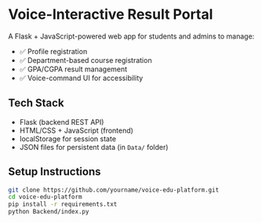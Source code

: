 # Voice-Interactive Result Portal

A Flask + JavaScript-powered web app for students and admins to manage:
- ✅ Profile registration
- ✅ Department-based course registration
- ✅ GPA/CGPA result management
- ✅ Voice-command UI for accessibility

## Tech Stack
- Flask (backend REST API)
- HTML/CSS + JavaScript (frontend)
- localStorage for session state
- JSON files for persistent data (in `Data/` folder)

## Setup Instructions

```bash
git clone https://github.com/yourname/voice-edu-platform.git
cd voice-edu-platform
pip install -r requirements.txt
python Backend/index.py
